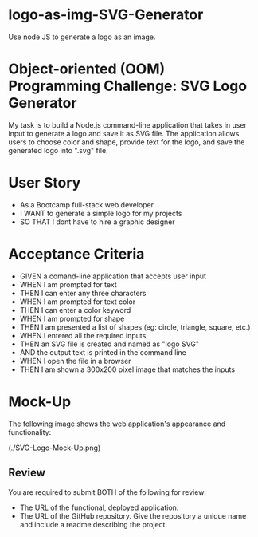 # logo-as-img-SVG-Generator
Use node JS to generate a logo as an image.

# Object-oriented (OOM) Programming Challenge: SVG Logo Generator

My task is to build a Node.js command-line application that takes in user input to generate a logo and save it as SVG file. The application allows users to choose color and shape, provide text for the logo, and save the generated logo into ".svg" file.

# User Story

* As a Bootcamp full-stack web developer
* I WANT to generate a simple logo for my projects
* SO THAT I dont have to hire a graphic designer

# Acceptance Criteria

* GIVEN a comand-line application that accepts user input
* WHEN I am prompted for text
* THEN I can enter any three characters
* WHEN I am prompted for text color
* THEN I can enter a color keyword
* WHEN I am prompted for shape
* THEN I am presented a list of shapes (eg: circle, triangle, square, etc.)
* WHEN I entered all the required inputs
* THEN an SVG file is created and named as "logo SVG"
* AND the output text is printed in the command line
* WHEN I open the file in a browser
* THEN I am shown a 300x200 pixel image that matches the inputs

# Mock-Up

The following image shows the web application's appearance and functionality:

(./SVG-Logo-Mock-Up.png)

## Review

You are required to submit BOTH of the following for review:
* The URL of the functional, deployed application.
* The URL of the GitHub repository. Give the repository a unique name and include a readme describing the project.
